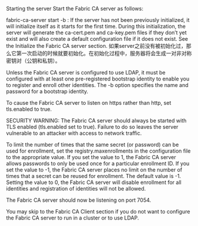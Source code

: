 Starting the server
Start the Fabric CA server as follows:

fabric-ca-server start -b <admin>:<adminpw>
If the server has not been previously initialized, it will initialize itself as it starts for the first time. 
During this initialization, the server will generate the ca-cert.pem and ca-key.pem files if they don’t yet exist and will also create a default configuration file if it does not exist. 
See the Initialize the Fabric CA server section.
如果server之前没有被初始化过，那么它第一次启动的时候就要初始化。在初始化过程中，服务器将会生成一对非对称密钥对（公钥和私钥）。

Unless the Fabric CA server is configured to use LDAP, it must be configured with at least one pre-registered bootstrap identity to enable you to register and enroll other identities. The -b option specifies the name and password for a bootstrap identity.

To cause the Fabric CA server to listen on https rather than http, set tls.enabled to true.

SECURITY WARNING: The Fabric CA server should always be started with TLS enabled (tls.enabled set to true). Failure to do so leaves the server vulnerable to an attacker with access to network traffic.

To limit the number of times that the same secret (or password) can be used for enrollment, set the registry.maxenrollments in the configuration file to the appropriate value. If you set the value to 1, the Fabric CA server allows passwords to only be used once for a particular enrollment ID. If you set the value to -1, the Fabric CA server places no limit on the number of times that a secret can be reused for enrollment. The default value is -1. Setting the value to 0, the Fabric CA server will disable enrollment for all identities and registration of identities will not be allowed.

The Fabric CA server should now be listening on port 7054.

You may skip to the Fabric CA Client section if you do not want to configure the Fabric CA server to run in a cluster or to use LDAP.
